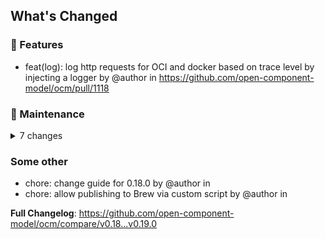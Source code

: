 <!-- Release notes generated using configuration in .github/config/release.yml at refs/heads/releases/v0.19 -->
<!-- markdown-link-check-disable -->
## What's Changed

### 🚀 Features
* feat(log): log http requests for OCI and docker based on trace level by injecting a logger by @author in https://github.com/open-component-model/ocm/pull/1118
### 🧰 Maintenance
<details>
<summary>7 changes</summary>

* chore: change guide for 0.18.0 by @author in https://github.com/open-component-model/ocm/pull/1066
* chore: allow publishing to Brew via custom script by @author in https://github.com/open-component-model/ocm/pull/1059
* chore: remove ocm inception during build CTF aggregation by @author in https://github.com/open-component-model/ocm/pull/1065
* chore: release branches as `releases/vX.Y` instead of `releases/vX.Y.Z` by @author in https://github.com/open-component-model/ocm/pull/1071
* chore: cleanup release action by @author in https://github.com/open-component-model/ocm/pull/1076
* chore: bump version to 0.19.0-dev by @author in https://github.com/open-component-model/ocm/pull/1084
* chore: disable mandatory period comments by @author in https://github.com/open-component-model/ocm/pull/1079
</details>

### Some other
* chore: change guide for 0.18.0 by @author in
* chore: allow publishing to Brew via custom script by @author in

<!-- markdown-link-check-enable -->

**Full Changelog**: https://github.com/open-component-model/ocm/compare/v0.18...v0.19.0